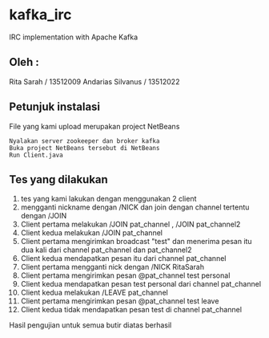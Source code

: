 # kafka_irc
IRC implementation with Apache Kafka

## Oleh : 
Rita Sarah / 13512009 
Andarias Silvanus / 13512022

## Petunjuk instalasi
File yang kami upload merupakan project NetBeans

    Nyalakan server zookeeper dan broker kafka 
    Buka project NetBeans tersebut di NetBeans
    Run Client.java

## Tes yang dilakukan 
1. tes yang kami lakukan dengan menggunakan 2 client 
2. mengganti nickname dengan /NICK dan join dengan channel tertentu dengan /JOIN 
3. Client pertama melakukan /JOIN pat_channel , /JOIN pat_channel2 
4. Client kedua melakukan /JOIN pat_channel 
5. Client pertama mengirimkan broadcast "test" dan menerima pesan itu dua kali dari channel pat_channel dan pat_channel2 
6. Client kedua mendapatkan pesan itu dari channel pat_channel 
7. Client pertama mengganti nick dengan /NICK RitaSarah 
8. Client pertama mengirimkan pesan @pat_channel test personal 
9. Client kedua mendapatkan pesan test personal dari channel pat_channel 
10. Client kedua melakukan /LEAVE pat_channel 
11. Client pertama mengirimkan pesan @pat_channel test leave 
12. Client kedua tidak mendapatkan pesan test di channel pat_channel

Hasil pengujian untuk semua butir diatas berhasil
